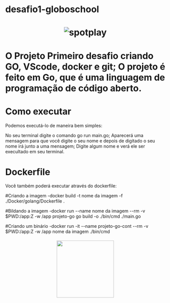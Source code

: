 # desafio1-globoschool

<h1 align="center">  

![spotplay](https://media0.giphy.com/media/xT5LMVDzXfBcaPIXNC/giphy.gif?cid=790b76116515cdad633d8692d057fb3e8463edd6d3503d00&rid=giphy.gif&ct=g)
  
</h1>

<h1>O Projeto</>
Primeiro desafio criando GO, VScode, docker e git;
O projeto é feito em Go, que é uma linguagem de programação de código aberto.
 
  
 <h1>Como executar</h1> 
Podemos executá-lo de maneira bem simples:

No seu terminal digite o comando go run main.go;
Aparecerá uma mensagem para que você digite o seu nome e depois de digitado o seu nome irá junto a uma mensagem;
Digite algum nome e verá ele ser execultado em seu terminal.


<h1>Dockerfile</h1>
Você também poderá executar através do dockerfile:

#Criando a imagem
-docker build -t nome da imagem -f ./Docker/golang/Dockerfile . 

#Bildando a imagem
-docker run --name nome da imagem --rm -v $PWD:/app:Z -w /app projeto-go go build -o ./bin/cmd ./main.go 

#Criando um binário
-docker run -it --name projeto-go-cont --rm -v $PWD:/app:Z -w /app nome da imagem ./bin/cmd 

 <h4 align="center" > 
 <img src="https://cdn.dribbble.com/users/1792477/screenshots/6816387/ezgif.com-resize__3__still_2x.gif?compress=1&resize=400x300" width="180">
